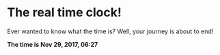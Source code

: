 # The real time clock!

Ever wanted to know what the time is? Well, your journey is about to end!

**The time is Nov 29, 2017, 06:27**